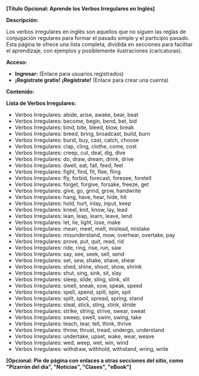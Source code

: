 

**[Título Opcional:  Aprende los Verbos Irregulares en Inglés]**

**Descripción:**

Los verbos irregulares en inglés son aquellos que no siguen las reglas de conjugación regulares para formar el pasado simple y el participio pasado.  Esta página te ofrece una lista completa, dividida en secciones para facilitar el aprendizaje, con ejemplos y posiblemente ilustraciones (caricaturas).

**Acceso:**

*   **Ingresar:**  (Enlace para usuarios registrados)
*   **¡Regístrate gratis!**   **¡Regístrate!** (Enlace para crear una cuenta)

**Contenido:**

**Lista de Verbos Irregulares:**

*   Verbos Irregulares: abide, arise, awake, bear, beat
*   Verbos Irregulares: become, begin, bend, bet, bid
*   Verbos Irregulares: bind, bite, bleed, blow, break
*   Verbos Irregulares: breed, bring, broadcast, build, burn
*   Verbos Irregulares: burst, buy, cast, catch, choose
*   Verbos Irregulares: clap, cling, clothe, come, cost
*   Verbos Irregulares: creep, cut, deal, dig, dive
*   Verbos Irregulares: do, draw, dream, drink, drive
*   Verbos Irregulares: dwell, eat, fall, feed, feel
*   Verbos Irregulares: fight, find, fit, flee, fling
*   Verbos Irregulares: fly, forbid, forecast, foresee, foretell
*   Verbos Irregulares: forget, forgive, forsake, freeze, get
*   Verbos Irregulares: give, go, grind, grow, handwrite
*   Verbos Irregulares: hang, have, hear, hide, hit
*   Verbos Irregulares: hold, hurt, inlay, input, keep
*   Verbos Irregulares: kneel, knit, know, lay, lead
*   Verbos Irregulares: lean, leap, learn, leave, lend
*   Verbos Irregulares: let, lie, light, lose, make
*   Verbos Irregulares: mean, meet, melt, mislead, mistake
*   Verbos Irregulares: misunderstand, mow, overhear, overtake, pay
*   Verbos Irregulares: prove, put, quit, read, rid
*   Verbos Irregulares: ride, ring, rise, run, saw
*   Verbos Irregulares: say, see, seek, sell, send
*   Verbos Irregulares: set, sew, shake, shave, shear
*   Verbos Irregulares: shed, shine, shoot, show, shrink
*   Verbos Irregulares: shut, sing, sink, sit, slay
*   Verbos Irregulares: sleep, slide, sling, slink, slit
*   Verbos Irregulares: smell, sneak, sow, speak, speed
*   Verbos Irregulares: spell, spend, spill, spin, spit
*   Verbos Irregulares: split, spoil, spread, spring, stand
*   Verbos Irregulares: steal, stick, sting, stink, stride
*   Verbos Irregulares: strike, string, strive, swear, sweat
*   Verbos Irregulares: sweep, swell, swim, swing, take
*   Verbos Irregulares: teach, tear, tell, think, thrive
*   Verbos Irregulares: throw, thrust, tread, undergo, understand
*   Verbos Irregulares: undertake, upset, wake, wear, weave
*   Verbos Irregulares: wed, weep, wet, win, wind
*   Verbos Irregulares: withdraw, withhold, withstand, wring, write

**[Opcional:  Pie de página con enlaces a otras secciones del sitio, como "Pizarrón del día", "Noticias", "Clases", "eBook"]**

